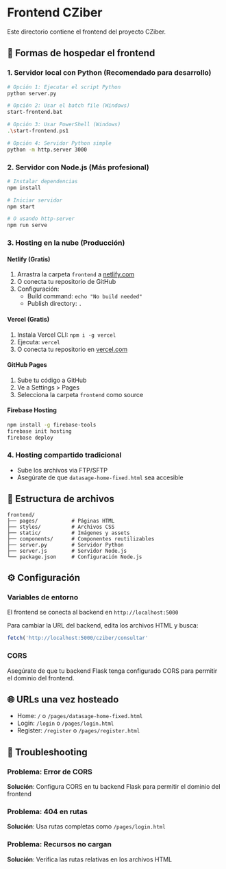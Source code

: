 # Frontend CZiber

Este directorio contiene el frontend del proyecto CZiber.

## 🚀 Formas de hospedar el frontend

### 1. Servidor local con Python (Recomendado para desarrollo)

```bash
# Opción 1: Ejecutar el script Python
python server.py

# Opción 2: Usar el batch file (Windows)
start-frontend.bat

# Opción 3: Usar PowerShell (Windows)
.\start-frontend.ps1

# Opción 4: Servidor Python simple
python -m http.server 3000
```

### 2. Servidor con Node.js (Más profesional)

```bash
# Instalar dependencias
npm install

# Iniciar servidor
npm start

# O usando http-server
npm run serve
```

### 3. Hosting en la nube (Producción)

#### Netlify (Gratis)
1. Arrastra la carpeta `frontend` a [netlify.com](https://netlify.com)
2. O conecta tu repositorio de GitHub
3. Configuración:
   - Build command: `echo "No build needed"`
   - Publish directory: `.`

#### Vercel (Gratis)
1. Instala Vercel CLI: `npm i -g vercel`
2. Ejecuta: `vercel`
3. O conecta tu repositorio en [vercel.com](https://vercel.com)

#### GitHub Pages
1. Sube tu código a GitHub
2. Ve a Settings > Pages
3. Selecciona la carpeta `frontend` como source

#### Firebase Hosting
```bash
npm install -g firebase-tools
firebase init hosting
firebase deploy
```

### 4. Hosting compartido tradicional
- Sube los archivos via FTP/SFTP
- Asegúrate de que `datasage-home-fixed.html` sea accesible

## 📁 Estructura de archivos

```
frontend/
├── pages/           # Páginas HTML
├── styles/          # Archivos CSS
├── static/          # Imágenes y assets
├── components/      # Componentes reutilizables
├── server.py        # Servidor Python
├── server.js        # Servidor Node.js
└── package.json     # Configuración Node.js
```

## ⚙️ Configuración

### Variables de entorno
El frontend se conecta al backend en `http://localhost:5000`

Para cambiar la URL del backend, edita los archivos HTML y busca:
```javascript
fetch('http://localhost:5000/cziber/consultar'
```

### CORS
Asegúrate de que tu backend Flask tenga configurado CORS para permitir el dominio del frontend.

## 🌐 URLs una vez hosteado

- Home: `/` o `/pages/datasage-home-fixed.html`
- Login: `/login` o `/pages/login.html`
- Register: `/register` o `/pages/register.html`

## 🔧 Troubleshooting

### Problema: Error de CORS
**Solución**: Configura CORS en tu backend Flask para permitir el dominio del frontend

### Problema: 404 en rutas
**Solución**: Usa rutas completas como `/pages/login.html`

### Problema: Recursos no cargan
**Solución**: Verifica las rutas relativas en los archivos HTML
